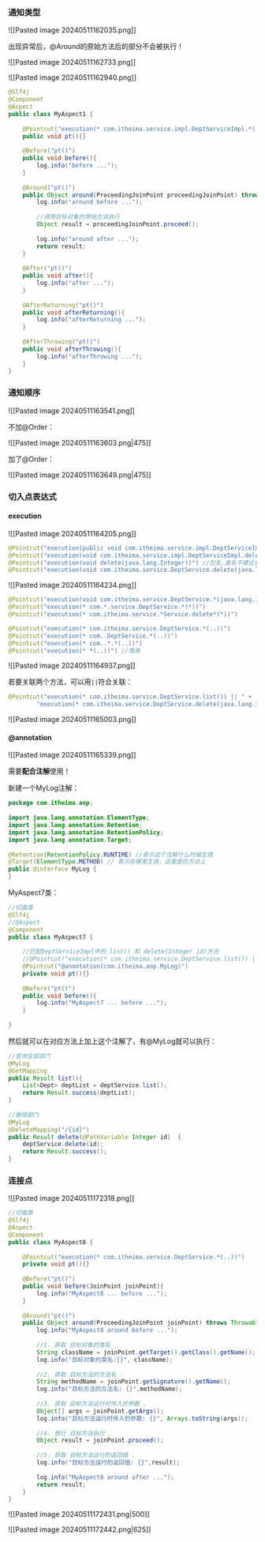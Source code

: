 ### 通知类型

![[Pasted image 20240511162035.png]]

出现异常后，@Around的原始方法后的部分不会被执行！

![[Pasted image 20240511162733.png]]

![[Pasted image 20240511162940.png]]


```java
@Slf4j  
@Component  
@Aspect  
public class MyAspect1 {  
  
    @Pointcut("execution(* com.itheima.service.impl.DeptServiceImpl.*(..))")  
    public void pt(){}  
  
    @Before("pt()")  
    public void before(){  
        log.info("before ...");  
    }  
  
    @Around("pt()")  
    public Object around(ProceedingJoinPoint proceedingJoinPoint) throws Throwable {  
        log.info("around before ...");  
  
        //调用目标对象的原始方法执行  
        Object result = proceedingJoinPoint.proceed();  
  
        log.info("around after ...");  
        return result;  
    }  
  
    @After("pt()")  
    public void after(){  
        log.info("after ...");  
    }  
  
    @AfterReturning("pt()")  
    public void afterReturning(){  
        log.info("afterReturning ...");  
    }  
  
    @AfterThrowing("pt()")  
    public void afterThrowing(){  
        log.info("afterThrowing ...");  
    }  
}
```


### 通知顺序

![[Pasted image 20240511163541.png]]

不加@Order：

![[Pasted image 20240511163603.png|475]]

加了@Order：

![[Pasted image 20240511163649.png|475]]

### 切入点表达式

#### execution

![[Pasted image 20240511164205.png]]


```java
@Pointcut("execution(public void com.itheima.service.impl.DeptServiceImpl.delete(java.lang.Integer))")  
@Pointcut("execution(void com.itheima.service.impl.DeptServiceImpl.delete(java.lang.Integer))")  
@Pointcut("execution(void delete(java.lang.Integer))") //包名.类名不建议省略  
@Pointcut("execution(void com.itheima.service.DeptService.delete(java.lang.Integer))")
```


![[Pasted image 20240511164234.png]]


```java
@Pointcut("execution(void com.itheima.service.DeptService.*(java.lang.Integer))")  
@Pointcut("execution(* com.*.service.DeptService.*(*))")  
@Pointcut("execution(* com.itheima.service.*Service.delete*(*))")  

@Pointcut("execution(* com.itheima.service.DeptService.*(..))")  
@Pointcut("execution(* com..DeptService.*(..))")  
@Pointcut("execution(* com..*.*(..))")  
@Pointcut("execution(* *(..))") //慎用
```

![[Pasted image 20240511164937.png]]

若要关联两个方法，可以用`||`符合关联：

```java
@Pointcut("execution(* com.itheima.service.DeptService.list()) || " +  
        "execution(* com.itheima.service.DeptService.delete(java.lang.Integer))")
```

![[Pasted image 20240511165003.png]]
#### @annotation

![[Pasted image 20240511165339.png]]

需要**配合注解**使用！

新建一个MyLog注解：

```java
package com.itheima.aop;  
  
import java.lang.annotation.ElementType;  
import java.lang.annotation.Retention;  
import java.lang.annotation.RetentionPolicy;  
import java.lang.annotation.Target;  
  
@Retention(RetentionPolicy.RUNTIME) //表示这个注解什么时候生效  
@Target(ElementType.METHOD) // 表示在哪里生效，这里是在方法上  
public @interface MyLog {  
}
```

MyAspect7类：

```java
//切面类  
@Slf4j  
//@Aspect  
@Component  
public class MyAspect7 {  
  
    //匹配DeptServiceImpl中的 list() 和 delete(Integer id)方法  
    //@Pointcut("execution(* com.itheima.service.DeptService.list()) || execution(* com.itheima.service.DeptService.delete(java.lang.Integer))")  
    @Pointcut("@annotation(com.itheima.aop.MyLog)")  
    private void pt(){}  
  
    @Before("pt()")  
    public void before(){  
        log.info("MyAspect7 ... before ...");  
    }  
  
}
```

然后就可以在对应方法上加上这个注解了，有@MyLog就可以执行：

```java
//查询全部部门  
@MyLog  
@GetMapping  
public Result list(){  
    List<Dept> deptList = deptService.list();  
    return Result.success(deptList);  
}  
  
//删除部门  
@MyLog  
@DeleteMapping("/{id}")  
public Result delete(@PathVariable Integer id)  {  
    deptService.delete(id);  
    return Result.success();  
}
```

### 连接点

![[Pasted image 20240511172318.png]]


```java
//切面类  
@Slf4j  
@Aspect  
@Component  
public class MyAspect8 {  
  
    @Pointcut("execution(* com.itheima.service.DeptService.*(..))")  
    private void pt(){}  
  
    @Before("pt()")  
    public void before(JoinPoint joinPoint){  
        log.info("MyAspect8 ... before ...");  
    }  
  
    @Around("pt()")  
    public Object around(ProceedingJoinPoint joinPoint) throws Throwable {  
        log.info("MyAspect8 around before ...");  
  
        //1. 获取 目标对象的类名 .        
        String className = joinPoint.getTarget().getClass().getName();  
        log.info("目标对象的类名:{}", className);  
  
        //2. 获取 目标方法的方法名 .        
        String methodName = joinPoint.getSignature().getName();  
        log.info("目标方法的方法名: {}",methodName);  
  
        //3. 获取 目标方法运行时传入的参数 .        
        Object[] args = joinPoint.getArgs();  
        log.info("目标方法运行时传入的参数: {}", Arrays.toString(args));  
  
        //4. 放行 目标方法执行 .        
        Object result = joinPoint.proceed();  
  
        //5. 获取 目标方法运行的返回值 .        
        log.info("目标方法运行的返回值: {}",result);  
  
        log.info("MyAspect8 around after ...");  
        return result;  
    }  
}
```

![[Pasted image 20240511172431.png|500]]

![[Pasted image 20240511172442.png|625]]
